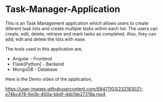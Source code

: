 # Task-Manager-Application

<p>This is an Task Management application which allows users to create diferent task lists and create multiple tasks within each list. 
The users can create, edit, delete, retrieve and mark tasks as completed. Also, they can add, edit and delete the lists with ease.</p>

<p>The tools used in this application are,</p>
<ul>
<li>Angular - Frontend</li>
<li>Flask[Python] - Backend</li>
<li>MongoDB - Database</li>
</ul>

<p>Here is the Demo video of the application,</P>

https://user-images.githubusercontent.com/68471103/232183021-e74bc478-6e0b-400a-bbdf-4dcfde27218a.mp4

